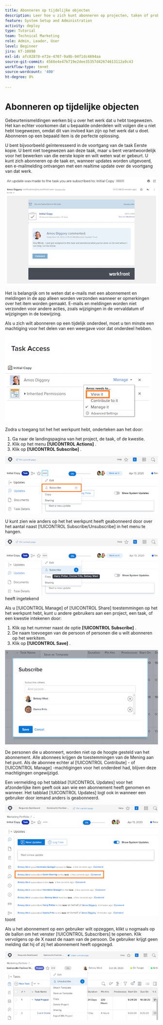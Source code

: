 ```yaml
---
title: Abonneren op tijdelijke objecten
description: Leer hoe u zich kunt abonneren op projecten, taken of problemen om meldingen te ontvangen wanneer er opmerkingen over het item worden gemaakt.
feature: System Setup and Administration
activity: deploy
type: Tutorial
team: Technical Marketing
role: Admin, Leader, User
level: Beginner
jira: KT-10098
exl-id: afc02878-e72e-4707-9a9b-94f1dc4694aa
source-git-commit: 4568e4e47b719e2dee35357d42674613112a9c43
workflow-type: tm+mt
source-wordcount: '400'
ht-degree: 0%

---
```


# Abonneren op tijdelijke objecten

Gebeurtenismeldingen werken bij u over het werk dat u hebt toegewezen. Het kan echter voorkomen dat u bepaalde onderdelen wilt volgen die u niet hebt toegewezen, omdat dit van invloed kan zijn op het werk dat u doet. Abonneren op een bepaald item is de perfecte oplossing.

U bent bijvoorbeeld geïnteresseerd in de voortgang van de taak Eerste kopie. U bent niet toegewezen aan deze taak, maar u bent verantwoordelijk voor het bewerken van die eerste kopie en wilt weten wat er gebeurt. U kunt zich abonneren op de taak en, wanneer updates worden uitgevoerd, een e-mailmelding ontvangen met een realtime update over de voortgang van dat werk.

![&#x200B; E-mail van een taakabonnement &#x200B;](assets/admin-fund-user-notifications-10.png)

Het is belangrijk om te weten dat e-mails met een abonnement en meldingen in de app alleen worden verzonden wanneer er opmerkingen over het item worden gemaakt. E-mails en meldingen worden niet verzonden voor andere acties, zoals wijzigingen in de vervaldatum of wijzigingen in de toewijzing.

Als u zich wilt abonneren op een tijdelijk onderdeel, moet u ten minste een machtiging voor het delen van een weergave voor dat onderdeel hebben.

![[!UICONTROL Task Access] window &#x200B;](assets/admin-fund-user-notifications-11.png)

Zodra u toegang tot het het werkpunt hebt, onderteken aan het door:

1. Ga naar de landingspagina van het project, de taak, of de kwestie.
1. Klik op het menu **[!UICONTROL Actions]** .
1. Klik op **[!UICONTROL Subscribe]** .

![[!UICONTROL Subscribe] in taakmenu &#x200B;](assets/admin-fund-user-notifications-12.png)

U kunt zien wie anders op het het werkpunt heeft geabonneerd door over het aantal naast [!UICONTROL Subscribe/Unsubscribe] in het menu te hangen.

![&#x200B; het menu van de Taak dat toont wie &#x200B;](assets/admin-fund-user-notifications-13.png) heeft ingetekend

Als u [!UICONTROL Manage] of [!UICONTROL Share] toestemmingen op het het werkpunt hebt, kunt u andere gebruikers aan een project, een taak, of een kwestie intekenen door:

1. Klik op het nummer naast de optie **[!UICONTROL Subscribe]** .
1. De naam toevoegen van de persoon of personen die u wilt abonneren op het werkitem.
1. Klik op **[!UICONTROL Save]** .

![[!UICONTROL Subscribe] window &#x200B;](assets/admin-fund-user-notifications-15.png)

De personen die u abonneert, worden niet op de hoogte gesteld van het abonnement. Alle abonnees krijgen de toestemmingen van de Mening aan het punt. Als de abonnee echter al [!UICONTROL Contribute] - of [!UICONTROL Manage] -machtigingen voor het onderdeel had, blijven deze machtigingen ongewijzigd.

Een vermelding op het tabblad [!UICONTROL Updates] voor het afzonderlijke item geeft ook aan wie een abonnement heeft genomen en wanneer. Het tabblad [!UICONTROL Updates] logt ook in wanneer een gebruiker door iemand anders is geabonneerd.

![[!UICONTROL Updates] pagina op een taak die abonnement &#x200B;](assets/admin-fund-user-notifications-16.png) toont

Als u het abonnement op een gebruiker wilt opzeggen, klikt u nogmaals op de ballon om het venster [!UICONTROL Subscribers] te openen. Klik vervolgens op de X naast de naam van de persoon. De gebruiker krijgt geen melding dat hij of zij het abonnement heeft opgezegd.

![[!UICONTROL Unsubscribe] menuoptie op een project &#x200B;](assets/admin-fund-user-notifications-14.png)

<!--
learn more URL: Subscribe to items in Workfront
-->
